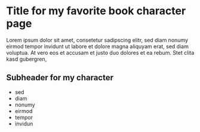 # Title for my favorite book character page

Lorem ipsum dolor sit amet, consetetur sadipscing elitr, sed diam nonumy eirmod tempor invidunt ut labore et dolore magna aliquyam erat, sed diam voluptua. At vero eos et accusam et justo duo dolores et ea rebum. Stet clita kasd gubergren,

## Subheader for my character 
* sed 
* diam 
* nonumy 
* eirmod 
* tempor 
* invidun
